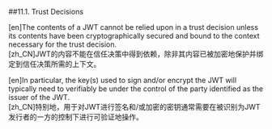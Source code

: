 ##11.1. Trust Decisions  

[en]The contents of a JWT cannot be relied upon in a trust decision unless its contents have been cryptographically secured and bound to the context necessary for the trust decision.  
[zh_CN]JWT的内容不能在信任决策中得到依赖，除非其内容已被加密地保护并绑定到信任决策所需的上下文。  
  

[en]In particular, the key(s) used to sign and/or encrypt the JWT will typically need to verifiably be under the control of the party identified as the issuer of the JWT.  
[zh_CN]特别地，用于对JWT进行签名和/或加密的密钥通常需要在被识别为JWT发行者的一方的控制下进行可验证地操作。  
  



